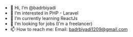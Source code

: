 - 👋 Hi, I’m @badrbiyadi
- 👀 I’m interested in PHP - Laravel
- 🌱 I’m currently learning ReactJs
- 💞️ I’m looking  for jobs (I'm a freelancer)
- 📫 How to reach me: Email: badrbiyadi1209@gmail.com 


